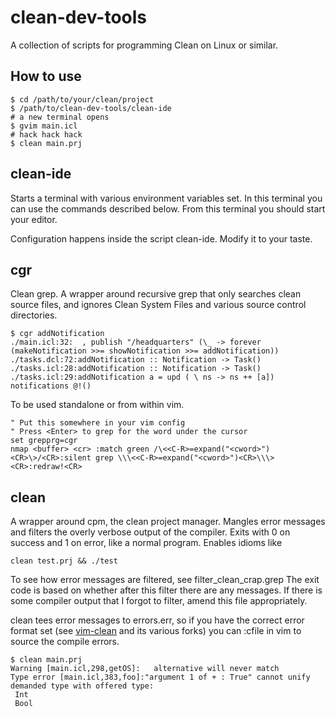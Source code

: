 clean-dev-tools
===============

A collection of scripts for programming Clean on Linux or similar.

How to use
----------

    $ cd /path/to/your/clean/project
    $ /path/to/clean-dev-tools/clean-ide
    # a new terminal opens
    $ gvim main.icl
    # hack hack hack
    $ clean main.prj

clean-ide
---------

Starts a terminal with various environment variables set.
In this terminal you can use the commands described below.
From this terminal you should start your editor.

Configuration happens inside the script clean-ide. Modify it to your taste.


cgr
---

Clean grep. A wrapper around recursive grep that only searches clean source
files, and ignores Clean System Files and various source control directories.

    $ cgr addNotification
    ./main.icl:32:  , publish "/headquarters" (\_ -> forever (makeNotification >>= showNotification >>= addNotification))
    ./tasks.dcl:72:addNotification :: Notification -> Task()
    ./tasks.icl:28:addNotification :: Notification -> Task()
    ./tasks.icl:29:addNotification a = upd ( \ ns -> ns ++ [a]) notifications @!()

To be used standalone or from within vim.

    " Put this somewhere in your vim config
    " Press <Enter> to grep for the word under the cursor
    set grepprg=cgr
    nmap <buffer> <cr> :match green /\<<C-R>=expand("<cword>")<CR>\>/<CR>:silent grep \\\<<C-R>=expand("<cword>")<CR>\\\><CR>:redraw!<CR>


clean
-----

A wrapper around cpm, the clean project manager.
Mangles error messages and filters the overly verbose output of the compiler.
Exits with 0 on success and 1 on error, like a normal program.
Enables idioms like

    clean test.prj && ./test

To see how error messages are filtered, see filter_clean_crap.grep
The exit code is based on whether after this filter there are any messages.
If there is some compiler output that I forgot to filter, amend this file appropriately.

clean tees error messages to errors.err, so if you have the correct error format set
(see [vim-clean][norm2782-vim-clean] and its various forks) you can :cfile in
vim to source the compile errors.

    $ clean main.prj 
    Warning [main.icl,298,getOS]:   alternative will never match
    Type error [main.icl,383,foo]:"argument 1 of + : True" cannot unify demanded type with offered type:
     Int
     Bool

[norm2782-vim-clean]: https://github.com/norm2782/vim-clean
